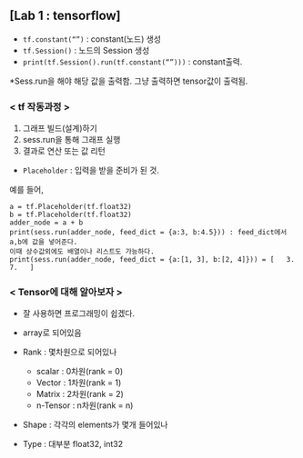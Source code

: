 ## [Lab 1 : tensorflow]

- ```tf.constant(“”)``` : constant(노드) 생성
- ```tf.Session()``` : 노드의 Session 생성
- ```print(tf.Session().run(tf.constant(“”)))``` : constant출력.

*Sess.run을 해야 해당 값을 출력함. 그냥 출력하면 tensor값이 출력됨.

### < tf 작동과정 >

1. 그래프 빌드(설계)하기
2. sess.run을 통해 그래프 실행
3. 결과로 연산 또는 값 리턴

- ```Placeholder``` : 입력을 받을 준비가 된 것.

예를 들어,
```
a = tf.Placeholder(tf.float32)
b = tf.Placeholder(tf.float32)
adder_node = a + b
print(sess.run(adder_node, feed_dict = {a:3, b:4.5})) : feed_dict에서 a,b에 값을 넣어준다.
이때 상수값외에도 배열이나 리스트도 가능하다.
print(sess.run(adder_node, feed_dict = {a:[1, 3], b:[2, 4]})) = [   3.   7.   ]
```

### < Tensor에 대해 알아보자 >

- 잘 사용하면 프로그래밍이 쉽겠다.
- array로 되어있음

- Rank : 몇차원으로 되어있나
	- scalar : 0차원(rank = 0)
	- Vector : 1차원(rank = 1)
	- Matrix : 2차원(rank = 2)
	- n-Tensor : n차원(rank = n)

- Shape : 각각의 elements가 몇개 들어있나

- Type : 대부분 float32, int32